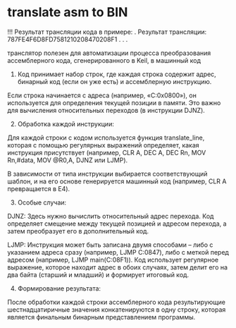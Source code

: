# translate asm to BIN

!!! Результат трансляции кода в примере:
.
Результат трансляции:
787FE4F6D8FD7581210208470208F1
.
.
.


транслятор полезен для автоматизации процесса преобразования ассемблерного кода, сгенерированного в Keil, в машинный код

1. Код принимает набор строк, где каждая строка содержит адрес, бинарный код (если он уже есть) и ассемблерную инструкцию.

Если строка начинается с адреса (например, «C:0x0800»), он используется для определения текущей позиции в памяти. Это важно для вычисления относительных переходов (в инструкции DJNZ).

2. Обработка каждой инструкции:

Для каждой строки с кодом используется функция translate_line, которая с помощью регулярных выражений определяет, какая инструкция присутствует (например, CLR A, DEC A, DEC Rn, MOV Rn,#data, MOV @R0,A, DJNZ или LJMP).

В зависимости от типа инструкции выбирается соответствующий шаблон, и на его основе генерируется машинный код (например, CLR A превращается в E4).

3. Особые случаи:

DJNZ: Здесь нужно вычислить относительный адрес перехода. Код определяет смещение между текущей позицией и адресом перехода, а затем преобразует его в дополнительный код.

LJMP: Инструкция может быть записана двумя способами – либо с указанием адреса сразу (например, LJMP C:0847), либо с меткой перед адресом (например, LJMP main(C:08F1)). Код использует регулярное выражение, которое находит адрес в обоих случаях, затем делит его на два байта (старший и младший) и формирует итоговый код.

4. Формирование результата:

После обработки каждой строки ассемблерного кода результирующие шестнадцатиричные значения конкатенируются в одну строку, которая является финальным бинарным представлением программы.
